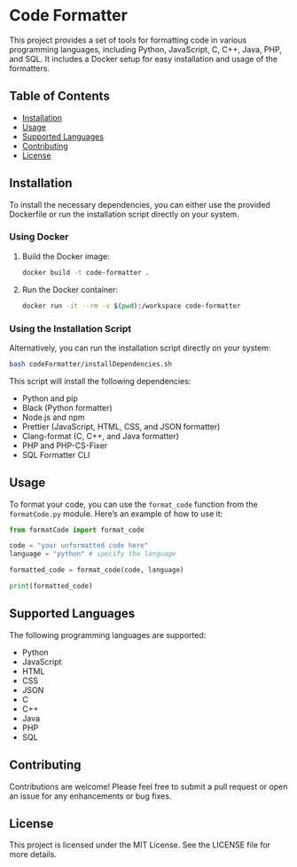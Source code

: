 # Code Formatter

This project provides a set of tools for formatting code in various programming languages, including Python, JavaScript, C, C++, Java, PHP, and SQL. It includes a Docker setup for easy installation and usage of the formatters.

## Table of Contents

- [Installation](#installation)
- [Usage](#usage)
- [Supported Languages](#supported-languages)
- [Contributing](#contributing)
- [License](#license)

## Installation

To install the necessary dependencies, you can either use the provided Dockerfile or run the installation script directly on your system.

### Using Docker

1. Build the Docker image:

   ```bash
   docker build -t code-formatter .
   ```

2. Run the Docker container:

   ```bash
   docker run -it --rm -v $(pwd):/workspace code-formatter
   ```

### Using the Installation Script

Alternatively, you can run the installation script directly on your system:

```bash
bash codeFormatter/installDependencies.sh
```


This script will install the following dependencies:

- Python and pip
- Black (Python formatter)
- Node.js and npm
- Prettier (JavaScript, HTML, CSS, and JSON formatter)
- Clang-format (C, C++, and Java formatter)
- PHP and PHP-CS-Fixer
- SQL Formatter CLI

## Usage

To format your code, you can use the `format_code` function from the `formatCode.py` module. Here’s an example of how to use it:

```python
from formatCode import format_code

code = "your unformatted code here"
language = "python" # specify the language

formatted_code = format_code(code, language)

print(formatted_code)
```

## Supported Languages

The following programming languages are supported:

- Python
- JavaScript
- HTML
- CSS
- JSON
- C
- C++
- Java
- PHP
- SQL

## Contributing

Contributions are welcome! Please feel free to submit a pull request or open an issue for any enhancements or bug fixes.

## License

This project is licensed under the MIT License. See the LICENSE file for more details.